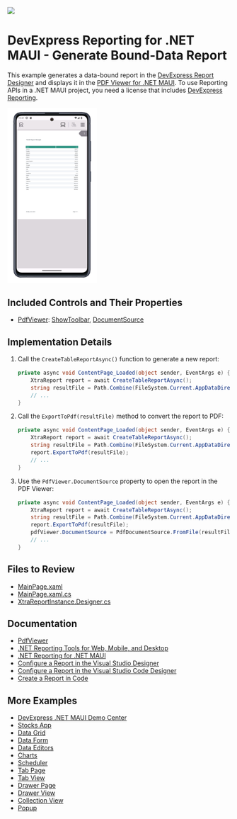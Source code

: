 <!-- default badges list -->
[![](https://img.shields.io/badge/📖_How_to_use_DevExpress_Examples-e9f6fc?style=flat-square)](https://docs.devexpress.com/GeneralInformation/403183)
<!-- default badges end -->

# DevExpress Reporting for .NET MAUI - Generate Bound-Data Report

This example generates a data-bound report in the [DevExpress Report Designer](https://docs.devexpress.com/MAUI/404437/reporting/reporting-overview) and displays it in the [PDF Viewer for .NET MAUI](https://docs.devexpress.com/MAUI/404632/pdf-viewer/pdf-viewer). To use Reporting APIs in a .NET MAUI project, you need a license that includes [DevExpress Reporting](https://www.devexpress.com/subscriptions/reporting/).

<img width="40%" alt="DevExpress Reporting for .NET MAUI - Generate Bound-Data Report" src="Images/app-preview.png">

## Included Controls and Their Properties

* [PdfViewer](https://docs.devexpress.com/MAUI/DevExpress.Maui.Pdf.PdfViewer): [ShowToolbar](https://docs.devexpress.com/MAUI/DevExpress.Maui.Pdf.PdfViewer.ShowToolbar), [DocumentSource](https://docs.devexpress.com/MAUI/DevExpress.Maui.Pdf.PdfViewer.DocumentSource)

## Implementation Details

1. Call the `CreateTableReportAsync()` function to generate a new report:

    ```csharp
    private async void ContentPage_Loaded(object sender, EventArgs e) {
        XtraReport report = await CreateTableReportAsync();
        string resultFile = Path.Combine(FileSystem.Current.AppDataDirectory, report.Name + ".pdf");
        // ...
    }
    ```

2. Call the `ExportToPdf(resultFile)` method to convert the report to PDF:

    ```csharp
    private async void ContentPage_Loaded(object sender, EventArgs e) {
        XtraReport report = await CreateTableReportAsync();
        string resultFile = Path.Combine(FileSystem.Current.AppDataDirectory, report.Name + ".pdf");
        report.ExportToPdf(resultFile);
        // ...    
    }
    ```

3. Use the `PdfViewer.DocumentSource` property to open the report  in the PDF Viewer:

    ```csharp
    private async void ContentPage_Loaded(object sender, EventArgs e) {
        XtraReport report = await CreateTableReportAsync();
        string resultFile = Path.Combine(FileSystem.Current.AppDataDirectory, report.Name + ".pdf");
        report.ExportToPdf(resultFile);
        pdfViewer.DocumentSource = PdfDocumentSource.FromFile(resultFile);
        // ...    
    }
    ```

## Files to Review

- [MainPage.xaml](./CS/MauiReportingApp/MainPage.xaml)
- [MainPage.xaml.cs](./CS/MauiReportingApp/MainPage.xaml.cs)
- [XtraReportInstance.Designer.cs](./CS/ReportLibrary/XtraReportInstance.Designer.cs)

## Documentation

* [PdfViewer](https://docs.devexpress.com/MAUI/DevExpress.Maui.Pdf.PdfViewer)
* [.NET Reporting Tools for Web, Mobile, and Desktop](https://docs.devexpress.com/XtraReports/2162/reporting)
* [.NET Reporting for .NET MAUI](https://www.devexpress.com/subscriptions/reporting/)
* [Configure a Report in the Visual Studio Designer](https://docs.devexpress.com/MAUI/404892/reporting/create-report-vs-designer)
* [Configure a Report in the Visual Studio Code Designer](https://docs.devexpress.com/MAUI/404930/reporting/create-report-in-vs-code-designer)
* [Create a Report in Code](https://docs.devexpress.com/MAUI/404891/reporting/create-report-in-code)

## More Examples

* [DevExpress .NET MAUI Demo Center](https://github.com/DevExpress-Examples/maui-demo-app)
* [Stocks App](https://github.com/DevExpress-Examples/maui-stocks-mini)
* [Data Grid](https://github.com/DevExpress-Examples/maui-data-grid-get-started)
* [Data Form](https://github.com/DevExpress-Examples/maui-data-form-get-started)
* [Data Editors](https://github.com/DevExpress-Examples/maui-editors-get-started)
* [Charts](https://github.com/DevExpress-Examples/maui-charts)
* [Scheduler](https://github.com/DevExpress-Examples/maui-scheduler-get-started)
* [Tab Page](https://github.com/DevExpress-Examples/maui-tab-page-get-started)
* [Tab View](https://github.com/DevExpress-Examples/maui-tab-view-get-started)
* [Drawer Page](https://github.com/DevExpress-Examples/maui-drawer-page-get-started)
* [Drawer View](https://github.com/DevExpress-Examples/maui-drawer-view-get-started)
* [Collection View](https://github.com/DevExpress-Examples/maui-collection-view-get-started)
* [Popup](https://github.com/DevExpress-Examples/maui-popup-get-started)
